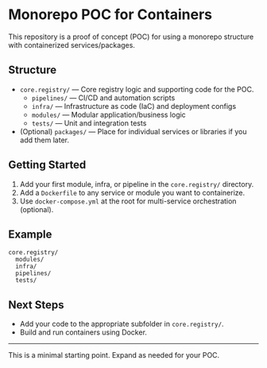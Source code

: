 # Monorepo POC for Containers

This repository is a proof of concept (POC) for using a monorepo structure with containerized services/packages.

## Structure
- `core.registry/` — Core registry logic and supporting code for the POC.
  - `pipelines/` — CI/CD and automation scripts
  - `infra/` — Infrastructure as code (IaC) and deployment configs
  - `modules/` — Modular application/business logic
  - `tests/` — Unit and integration tests
- (Optional) `packages/` — Place for individual services or libraries if you add them later.

## Getting Started
1. Add your first module, infra, or pipeline in the `core.registry/` directory.
2. Add a `Dockerfile` to any service or module you want to containerize.
3. Use `docker-compose.yml` at the root for multi-service orchestration (optional).

## Example
```
core.registry/
  modules/
  infra/
  pipelines/
  tests/
```

## Next Steps
- Add your code to the appropriate subfolder in `core.registry/`.
- Build and run containers using Docker.

---
This is a minimal starting point. Expand as needed for your POC.
